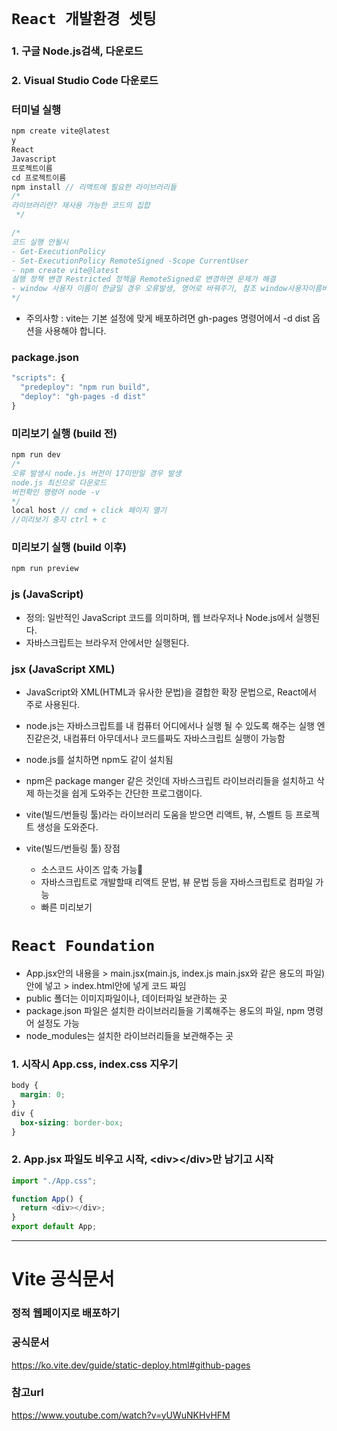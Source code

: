 # `React 개발환경 셋팅`

### 1. 구글 Node.js검색, 다운로드

### 2. Visual Studio Code 다운로드

### 터미널 실행

```js
npm create vite@latest
y
React
Javascript
프로젝트이름
cd 프로젝트이름
npm install // 리액트에 필요한 라이브러리들
/*
라이브러리란? 재사용 가능한 코드의 집합
 */

/*
코드 실행 안될시
- Get-ExecutionPolicy
- Set-ExecutionPolicy RemoteSigned -Scope CurrentUser
- npm create vite@latest
실행 정책 변경 Restricted 정책을 RemoteSigned로 변경하면 문제가 해결
- window 사용자 이름이 한글일 경우 오류발생, 영어로 바꿔주기, 참조 window사용자이름바꾸기
*/
```

- 주의사항 : vite는 기본 설정에 맞게 배포하려면 gh-pages 명령어에서 -d dist 옵션을 사용해야 합니다.

### package.json

```js
"scripts": {
  "predeploy": "npm run build",
  "deploy": "gh-pages -d dist"
}
```

### 미리보기 실행 (build 전)

```js
npm run dev
/*
오류 발생시 node.js 버전이 17미만일 경우 발생
node.js 최신으로 다운로드
버전확인 명령어 node -v
*/
local host // cmd + click 페이지 열기
//미리보기 중지 ctrl + c
```

### 미리보기 실행 (build 이후)

```js
npm run preview
```

### js (JavaScript)

- 정의: 일반적인 JavaScript 코드를 의미하며, 웹 브라우저나 Node.js에서 실행된다.
- 자바스크립트는 브라우저 안에서만 실행된다.

### jsx (JavaScript XML)

- JavaScript와 XML(HTML과 유사한 문법)을 결합한 확장 문법으로, React에서 주로 사용된다.
- node.js는 자바스크립트를 내 컴퓨터 어디에서나 실행 될 수 있도록 해주는 실행 엔진같은것, 내컴퓨터 아무데서나 코드를짜도 자바스크립트 실행이 가능함
- node.js를 설치하면 npm도 같이 설치됨
- npm은 package manger 같은 것인데 자바스크립트 라이브러리들을 설치하고 삭제 하는것을 쉽게 도와주는 간단한 프로그램이다.
- vite(빌드/번들링 툴)라는 라이브러리 도움을 받으면 리액트, 뷰, 스벨트 등 프로젝트 생성을 도와준다.
- vite(빌드/번들링 툴) 장점

  - 소스코드 사이즈 압축 가능
  - 자바스크립트로 개발할때 리액트 문법, 뷰 문법 등을 자바스크립트로 컴파일 가능
  - 빠른 미리보기

# `React Foundation`

- App.jsx안의 내용을 > main.jsx(main.js, index.js main.jsx와 같은 용도의 파일)안에 넣고 > index.html안에 넣게 코드 짜임
- public 폴더는 이미지파일이나, 데이터파일 보관하는 곳
- package.json 파일은 설치한 라이브러리들을 기록해주는 용도의 파일, npm 명령어 설정도 가능
- node_modules는 설치한 라이브러리들을 보관해주는 곳

### 1. 시작시 App.css, index.css 지우기

```css
body {
  margin: 0;
}
div {
  box-sizing: border-box;
}
```

### 2. App.jsx 파일도 비우고 시작, \<div>\</div>만 남기고 시작

```js
import "./App.css";

function App() {
  return <div></div>;
}
export default App;
```

---

# Vite 공식문서

### 정적 웹페이지로 배포하기

### 공식문서

https://ko.vite.dev/guide/static-deploy.html#github-pages

### 참고url

https://www.youtube.com/watch?v=yUWuNKHvHFM
